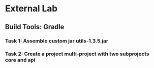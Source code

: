 # External Lab
## Build Tools: Gradle
### Task 1: Assemble custom jar utils-1.3.5.jar
### Task 2: Create a project multi-project with two subprojects core and api
